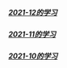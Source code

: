 ##### [2021-12的学习](https://github.com/coolara/coolara-study-book/blob/main/2021-12.md)
##### [2021-11的学习](https://github.com/coolara/coolara-study-book/blob/main/2021-11.md)
##### [2021-10的学习](https://github.com/coolara/coolara-study-book/blob/main/2021-10.md)
